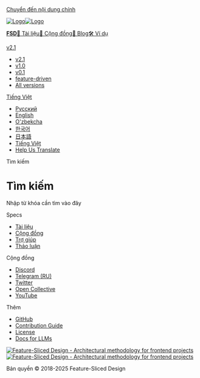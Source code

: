 [Chuyển đến nội dung chính](#__docusaurus_skipToContent_fallback)

[![Logo](/documentation/vi/img/brand/logo-primary.png)![Logo](/documentation/vi/img/brand/logo-primary.png)](/documentation/vi/.md)

[**FSD**](/documentation/vi/.md)[📖 Tài liệu](/documentation/vi/docs/get-started/overview.md)[💫 Cộng đồng](/documentation/vi/community.md)[📝 Blog](/documentation/vi/blog)[🛠 Ví dụ](/documentation/vi/examples.md)

[v2.1](/documentation/vi/docs/get-started/overview.md)

* [v2.1](/documentation/vi/docs/get-started/overview.md)
* [v1.0](https://feature-sliced.github.io/featureslices.dev/v1.0.html)
* [v0.1](https://feature-sliced.github.io/featureslices.dev/v0.1.html)
* [feature-driven](https://github.com/feature-sliced/documentation/tree/rc/feature-driven)
* [All versions](/documentation/vi/versions.md)

[Tiếng Việt](#)

* [Русский](/documentation/ru/search)
* [English](/documentation/search)
* [O'zbekcha](/documentation/uz/search)
* [한국어](/documentation/kr/search)
* [日本語](/documentation/ja/search)
* [Tiếng Việt](/documentation/vi/search.md)
* [Help Us Translate](https://github.com/feature-sliced/documentation/issues/244)

[](https://discord.gg/S8MzWTUsmp)[](https://github.com/feature-sliced/documentation)

Tìm kiếm

# Tìm kiếm

Nhập từ khóa cần tìm vào đây

[](https://www.algolia.com/)

Specs

* [Tài liệu](/documentation/vi/docs/get-started/overview.md)
* [Cộng đồng](/documentation/vi/community.md)
* [Trợ giúp](/documentation/vi/nav.md)
* [Thảo luận](https://github.com/feature-sliced/documentation/discussions)

Cộng đồng

* [Discord](https://discord.gg/S8MzWTUsmp)
* [Telegram (RU)](https://t.me/feature_sliced)
* [Twitter](https://twitter.com/feature_sliced)
* [Open Collective](https://opencollective.com/feature-sliced)
* [YouTube](https://www.youtube.com/c/FeatureSlicedDesign)

Thêm

* [GitHub](https://github.com/feature-sliced)
* [Contribution Guide](https://github.com/feature-sliced/documentation/blob/master/CONTRIBUTING.md)
* [License](https://github.com/feature-sliced/documentation/blob/master/LICENSE)
* [Docs for LLMs](/documentation/vi/docs/llms.md)

[![Feature-Sliced Design - Architectural methodology for frontend projects](/documentation/vi/img/brand/logo-primary.png)![Feature-Sliced Design - Architectural methodology for frontend projects](/documentation/vi/img/brand/logo-primary.png)](https://github.com/feature-sliced)

Bản quyền © 2018-2025 Feature-Sliced Design
